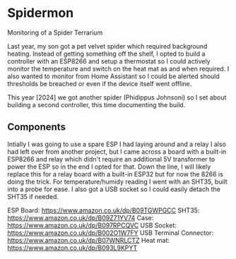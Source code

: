 # Spidermon
Monitoring of a Spider Terrarium

Last year, my son got a pet velvet spider which required background heating. Instead of getting something off the shelf, I opted to build a controller with an ESP8266 and setup a thermostat so I could actively monitor the temperature and switch on the heat mat as and when required. I also wanted to monitor from Home Assistant so I could be alerted should thresholds be breached or even if the device itself went offline.

This year [2024] we got another spider (Phidippus Johnsoni) so I set about building a second controller, this time documenting the build.

## Components
Intially I was going to use a spare ESP I had laying around and a relay I also had left over from another project, but I came across a board with a built-in ESP8266 and relay which didn't require an additional 5V transformer to power the ESP so in the end I opted for that. Down the line, I will likely replace this for a relay board with a built-in ESP32 but for now the 8266 is doing the trick. For temperature/humidy reading I went with an SHT35, built into a probe for ease. I also got a USB socket so I could easily detach the SHT35 if needed.

ESP Board: https://www.amazon.co.uk/dp/B09TGWPGCC
SHT35: https://www.amazon.co.uk/dp/B09Z71YV74
Case: https://www.amazon.co.uk/dp/B097RPCQVC
USB Socket: https://www.amazon.co.uk/dp/B002O1W7FY
USB Terminal Connector: https://www.amazon.co.uk/dp/B07WNRLCTZ
Heat mat: https://www.amazon.co.uk/dp/B093L9KPYT

